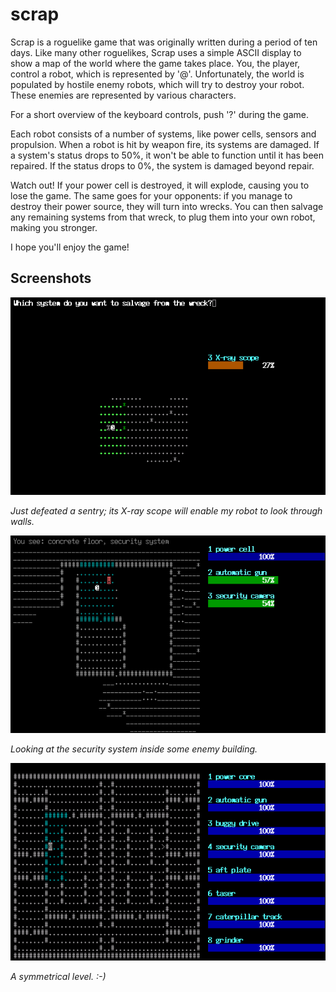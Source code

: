 # scrap

Scrap is a roguelike game that was originally written during a period
of ten days. Like many other roguelikes, Scrap uses a simple ASCII
display to show a map of the world where the game takes place. You,
the player, control a robot, which is represented by
'@'. Unfortunately, the world is populated by hostile enemy robots,
which will try to destroy your robot. These enemies are represented by
various characters.

For a short overview of the keyboard controls, push '?' during the
game.

Each robot consists of a number of systems, like power cells, sensors
and propulsion. When a robot is hit by weapon fire, its systems are
damaged. If a system's status drops to 50%, it won't be able to
function until it has been repaired. If the status drops to 0%, the
system is damaged beyond repair.

Watch out! If your power cell is destroyed, it will explode, causing
you to lose the game. The same goes for your opponents: if you manage
to destroy their power source, they will turn into wrecks. You can
then salvage any remaining systems from that wreck, to plug them into
your own robot, making you stronger.

I hope you'll enjoy the game!

## Screenshots
![Screenshot 1](screenshots/screen1.png)

_Just defeated a sentry; its X-ray scope will enable my robot to look through walls._

![Screenshot 2](screenshots/screen2.png)

_Looking at the security system inside some enemy building._

![Screenshot 3](screenshots/screen3.png)

_A symmetrical level. :-)_
